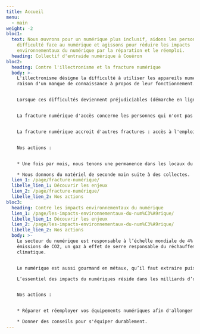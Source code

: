 ```yaml
---
title: Accueil
menu:
  - main
weight: -2
bloc1:
  text: Nous œuvrons pour un numérique plus inclusif, aidons les personnes en
    difficulté face au numérique et agissons pour réduire les impacts
    environnementaux du numérique par la réparation et le réemploi.
  heading: Collectif d'entraide numérique à Couëron
bloc2:
  heading: Contre l'illectronisme et la fracture numérique
  body: >-
    L'illectronisme désigne la difficulté à utiliser les appareils numériques en
    raison d'un manque de connaissance à propos de leur fonctionnement.


    Lorsque ces difficultés deviennent préjudiciables (démarche en ligne) on parle alors de fracture numérique d'usage.


    La fracture numérique d'accès concerne les personnes qui n'ont pas l'équipement numérique adéquate, ou des difficultés de connexions (zone blanche).  


    La fracture numérique accroit d'autres fractures : accès à l'emploi, à la formation, aux soins; et créé de l'exclusion.


    Nos actions :


    * Une fois par mois, nous tenons une permanence dans les locaux du Centre Pierre Legendre afin d'aider dans les usages.

    * Nous donnons du matériel de seconde main suite à des collectes.
  lien_1: /page/fracture-numérique/
  libelle_lien_1: Découvrir les enjeux
  lien_2: /page/fracture-numérique/
  libelle_lien_2: Nos actions
bloc3:
  heading: Contre les impacts environnementaux du numérique
  lien_1: /page/les-impacts-environnementaux-du-num%C3%A9rique/
  libelle_lien_1: Découvrir les enjeux
  lien_2: /page/les-impacts-environnementaux-du-num%C3%A9rique/
  libelle_lien_2: Nos actions
  body: >-
    L﻿e secteur du numérique est responsable à l’échelle mondiale de 4% des
    émissions de CO2, un gaz à effet de serre responsable du réchauffement
    climatique.


    L﻿e numérique est aussi gourmand en métaux, qu’il faut extraire puis purifier à l’aide de nombreux produits chimiques. Ces métaux, une fois qu’ils se retrouvent dans les circuits imprimés, sont difficilement récupérables et recyclables. Ils sont pourtant aussi nécessaire à d’autres secteurs d’activités importants, comme celui des énergies renouvelables nécessaire à la transition écologique. A terme, c’est s’exposer à des risques de pénuries.

    L’essentiel des impacts du numériques réside dans les milliards d’objets numériques la planète : nos TV, smartphones, ordinateurs, console de jeux, robots de cuisine etc…


    Nos actions : 


    * Réparer et réemployer vos équipements numériques afin d'allonger leur durée de vie

    * Donner des conseils pour s'équiper durablement.
---
```

